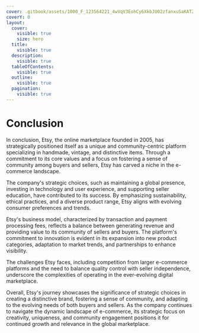 ```yaml
---
cover: .gitbook/assets/1000_F_123564221_4wVqV3EohCy6XkbJU02zfanxuSaKATZ4.jpeg
coverY: 0
layout:
  cover:
    visible: true
    size: hero
  title:
    visible: true
  description:
    visible: true
  tableOfContents:
    visible: true
  outline:
    visible: true
  pagination:
    visible: true
---
```


# Conclusion

In conclusion, Etsy, the online marketplace founded in 2005, has strategically positioned itself as a unique and community-centric platform specializing in handmade, vintage, and distinctive items. Through a commitment to its core values and a focus on fostering a sense of community among buyers and sellers, Etsy has carved a niche in the e-commerce landscape.

The company's strategic choices, such as maintaining a global presence, investing in technology and user experience, and supporting seller education, have contributed to its success. By emphasizing sustainability, ethical practices, and a diverse product range, Etsy aligns with evolving consumer preferences and trends.

Etsy's business model, characterized by transaction and payment processing fees, reflects a balance between generating revenue and providing value to its community of sellers and buyers. The platform's commitment to innovation is evident in its expansion into new product categories, adaptation to market trends, and partnerships to enhance visibility.

The challenges Etsy faces, including competition from larger e-commerce platforms and the need to balance quality control with seller independence, underscore the complexities of operating in the ever-evolving digital marketplace.

Overall, Etsy's journey showcases the significance of strategic choices in creating a distinctive brand, fostering a sense of community, and adapting to the evolving needs of both buyers and sellers. As the company continues to navigate the dynamic landscape of e-commerce, its strategic focus on creativity, uniqueness, and community engagement positions it for continued growth and relevance in the global marketplace.
